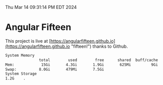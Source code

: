 Thu Mar 14 09:31:14 PM EDT 2024

# Angular Fifteen


This project is live at [https://angularfifteen.github.io](https://angularfifteen.github.io "fifteen!") thanks to Github.

```bash
System Memory
               total        used        free      shared  buff/cache   available
Mem:            15Gi       4.3Gi       1.9Gi       625Mi         9Gi        10Gi
Swap:          8.0Gi       479Mi       7.5Gi
System Storage
1.2G	.
```
